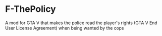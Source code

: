 # F-ThePolicy
A mod for GTA V that makes the police read the player's rights (GTA V End User License Agreement) when being wanted by the cops
